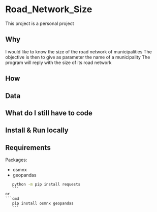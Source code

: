 # Road_Network_Size

This project is a personal project

## Why

I would like to know the size of the road network of municipalities
The objective is then to give as parameter the name of a municipality
The program will reply with the size of its road network

## How

## Data

## What do I still have to code

## Install & Run locally

## Requirements

Packages:

- osmnx
- geopandas
 ```cmd
    python -m pip install requests
    ``` 
or
 ```cmd
    pip install osmnx geopandas
    ``` 


